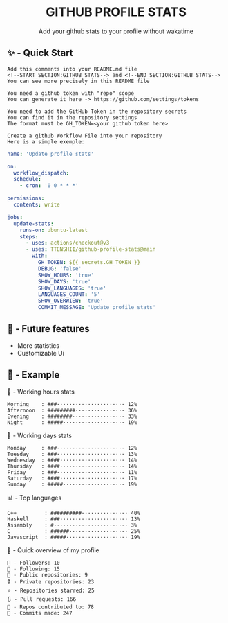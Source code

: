<h1 align="center">GITHUB PROFILE STATS</h1>
<p align="center">Add your github stats to your profile without wakatime</p>

## ✨ - Quick Start
```
Add this comments into your README.md file
<!--START_SECTION:GITHUB_STATS--> and <!--END_SECTION:GITHUB_STATS-->
You can see more precisely in this README file
```
```
You need a github token with "repo" scope
You can generate it here -> https://github.com/settings/tokens
```
```
You need to add the GitHub Token in the repository secrets
You can find it in the repository settings
The format must be GH_TOKEN=<your github token here>
```
```
Create a github Workflow File into your repository
Here is a simple exemple:
```
```yml
name: 'Update profile stats'

on:
  workflow_dispatch:
  schedule:
    - cron: '0 0 * * *'

permissions:
  contents: write

jobs:
  update-stats:
    runs-on: ubuntu-latest
    steps:
      - uses: actions/checkout@v3
      - uses: TTENSHII/github-profile-stats@main
        with:
          GH_TOKEN: ${{ secrets.GH_TOKEN }}
          DEBUG: 'false'
          SHOW_HOURS: 'true'
          SHOW_DAYS: 'true'
          SHOW_LANGUAGES: 'true'
          LANGUAGES_COUNT: '5'
          SHOW_OVERWIEW: 'true'
          COMMIT_MESSAGE: 'Update profile stats'
```

## 🔖 - Future features
- More statistics
- Customizable Ui

## 📘 - Example

<!--START_SECTION:GITHUB_STATS-->
🌉 - Working hours stats
```text
Morning    : ###······················ 12%
Afternoon  : #########················ 36%
Evening    : ########················· 33%
Night      : #####···················· 19%
```
📅 - Working days stats
```text
Monday     : ###······················ 12%
Tuesday    : ###······················ 13%
Wednesday  : ####····················· 14%
Thursday   : ####····················· 14%
Friday     : ###······················ 11%
Saturday   : ####····················· 17%
Sunday     : #####···················· 19%
```
📊 - Top languages
```text
C++         : ##########··············· 40%
Haskell     : ###······················ 13%
Assembly    : #························ 3%
C           : ######··················· 25%
Javascript  : #####···················· 19%
```
🎏 - Quick overview of my profile
```text
👥 - Followers: 10
👤 - Following: 15
📂 - Public repositories: 9
🔒 - Private repositories: 23
⭐ - Repositories starred: 25
🔃 - Pull requests: 166
🐲 - Repos contributed to: 78
🍃 - Commits made: 247
```
<!--END_SECTION:GITHUB_STATS-->
